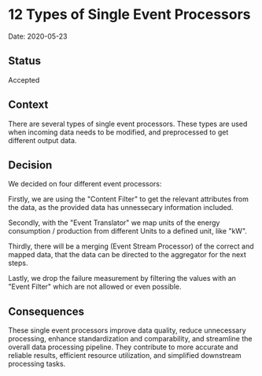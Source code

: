 # 12 Types of Single Event Processors

Date: 2020-05-23

## Status

Accepted

## Context

There are several types of single event processors. These types are used when incoming data needs to be modified, and preprocessed to get different output data.

## Decision

We decided on four different event processors:

Firstly, we are using the "Content Filter" to get the relevant attributes from the data, as the provided data has unnessecary information included.

Secondly, with the "Event Translator" we map units of the energy consumption / production from different Units to a defined unit, like "kW".

Thirdly, there will be a merging (Event Stream Processor) of the correct and mapped data, that the data can be directed to the aggregator for the next steps.

Lastly, we drop the failure measurement by filtering the values with an "Event Filter" which are not allowed or even possible.

## Consequences

These single event processors improve data quality, reduce unnecessary processing, enhance standardization and comparability, and streamline the overall data processing pipeline. They contribute to more accurate and reliable results, efficient resource utilization, and simplified downstream processing tasks.

